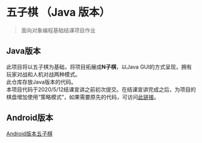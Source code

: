 # 五子棋 （Java 版本）
> 面向对象编程基础结课项目作业
 
## Java版本
此项目将以五子棋为基础，将项目拓展成**N子棋**，以Java GUI的方式呈现，拥有玩家对战和人机对战两种模式。  
此仓库存放Java版本的代码。  
本项目代码于2020/5/12结课宣讲之前初次提交。在结课宣讲完成之后，为项目的棋盘增加使用“策略模式”，如果需要原先的代码，可访问[此链接](https://github.com/Scujhy/N-)。

## Android版本
[Android版本五子棋](https://github.com/tzq0301/Wuziqi_Android)
